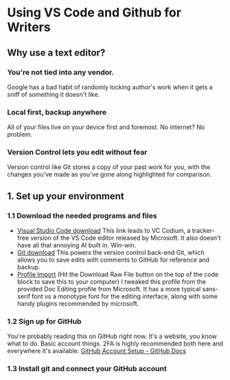 # Using VS Code and Github for Writers

## Why use a text editor?

### You're not tied into any vendor.

Google has a bad habit of randomly locking author's work when it gets a sniff of something it doesn't like.

### Local first, backup anywhere

All of your files live on your device first and foremost. No internet? No problem.

### Version Control lets you edit without fear

Version control like Git stores a copy of your past work for you, with the changes you've made as you've gone along highlighted for comparison.

## 1. Set up your environment

### 1.1 Download the needed programs and files

- [Visual Studio Code download](https://vscodium.com/) This link leads to VC Codium, a tracker-free version of the VS Code editor released by Microsoft. It also doesn't have all that annoying AI built in. Win-win.
- [Git download](https://git-scm.com/downloads) This powers the version control back-end Git, which allows you to save edits with comments to GitHub for reference and backup.
- [Profile Import](https://github.com/rj-ward/Git-for-Writers/blob/main/Doc%20Writer.code-profile) (Hit the Download Raw File button on the top of the code block to save this to your computer) I tweaked this profile from the provided Doc Editing profile from Microsoft. It has a more typical sans-serif font vs a monotype font for the editing interface, along with some handy plugins recommended by microsoft.

### 1.2 Sign up for GitHub

You're probably reading this on GitHub right now. It's a website, you know what to do. Basic account things. 2FA is highly recommended both here and everywhere it's available.
[GitHub Account Setup - GitHub Docs](https://docs.github.com/en/get-started/onboarding/getting-started-with-your-github-account)

### 1.3 Install git and connect your GitHub account

